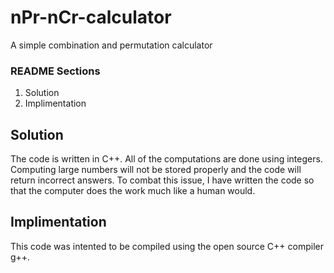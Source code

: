 # nPr-nCr-calculator
A simple combination and permutation calculator

### README Sections
  1. Solution
  2. Implimentation

## Solution
The code is written in C++.
All of the computations are done using integers. Computing large numbers will not be stored properly and the code will return incorrect answers. To combat this issue, I have written the code so that the computer does the work much like a human would.

## Implimentation
This code was intented to be compiled using the open source C++ compiler g++.
